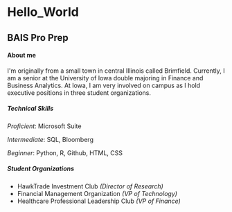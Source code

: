 # Hello_World
## BAIS Pro Prep

#### **About me**
I'm originally from a small town in central Illinois called Brimfield. Currently, I am a senior at the University of Iowa double majoring in Finance and Business Analytics. At Iowa, I am very involved on campus as I hold executive positions in three student organizations.

##### Technical Skills
*Proficient*: Microsoft Suite

*Intermediate*: SQL, Bloomberg

*Beginner*: Python, R, Github, HTML, CSS

##### Student Organizations
* HawkTrade Investment Club *(Director of Research)*
* Financial Management Organization *(VP of Technology)*
* Healthcare Professional Leadership Club *(VP of Finance)*
